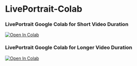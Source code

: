 # LivePortrait-Colab
### LivePortrait Google Colab for Short Video Duration <br>
[![Open In Colab](https://colab.research.google.com/assets/colab-badge.svg)](https://colab.research.google.com/github/neuralfalconbackup/LivePortrait-Colab/blob/main/LivePortrait.ipynb) <br>
### LivePortrait Google Colab for Longer Video Duration <br>
[![Open In Colab](https://colab.research.google.com/assets/colab-badge.svg)](https://colab.research.google.com/github/neuralfalconbackup/LivePortrait-Colab/blob/main/LivePortrait_Longer_Video.ipynb) <br>


